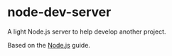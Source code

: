 # node-dev-server
A light Node.js server to help develop another project.

Based on the [Node.js](https://nodejs.org/en/docs/guides/anatomy-of-an-http-transaction/#request-body) guide.
